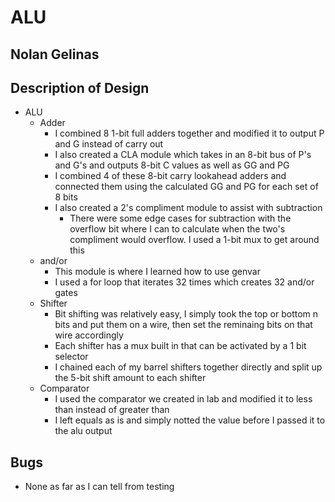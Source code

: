 # ALU
## Nolan Gelinas

## Description of Design
- ALU
  - Adder
    - I combined 8 1-bit full adders together and modified it to output P and G instead of carry out
    - I also created a CLA module which takes in an 8-bit bus of P's and G's and outputs 8-bit C values as well as GG and PG
    - I combined 4 of these 8-bit carry lookahead adders and connected them using the calculated GG and PG for each set of 8 bits
    - I also created a 2's compliment module to assist with subtraction
      - There were some edge cases for subtraction with the overflow bit where I can to calculate when the two's compliment would overflow. I used a 1-bit mux to get around this
  - and/or
    - This module is where I learned how to use genvar
    - I used a for loop that iterates 32 times which creates 32 and/or gates
  - Shifter
    - Bit shifting was relatively easy, I simply took the top or bottom n bits and put them on a wire, then set the reminaing bits on that wire accordingly
    - Each shifter has a mux built in that can be activated by a 1 bit selector
    - I chained each of my barrel shifters together directly and split up the 5-bit shift amount to each shifter
  - Comparator
    - I used the comparator we created in lab and modified it to less than instead of greater than
    - I left equals as is and simply notted the value before I passed it to the alu output
## Bugs
- None as far as I can tell from testing
